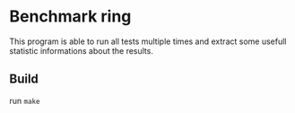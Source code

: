 # Benchmark ring

This program is able to run all tests multiple times and extract some usefull statistic informations about the results.

## Build

run `make`